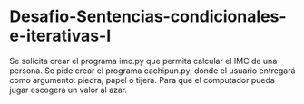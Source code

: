 # Desafio-Sentencias-condicionales-e-iterativas-I
Se solicita crear el programa imc.py que permita calcular el IMC de una persona. Se pide crear el programa cachipun.py, donde el usuario entregará como  argumento: piedra, papel o tijera. Para que el computador pueda jugar escogerá un  valor al azar.
